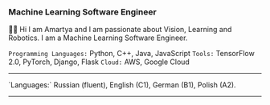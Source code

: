 ### Machine Learning Software Engineer
👋🏻 Hi I am Amartya and I am passionate about Vision, Learning and Robotics. I am a Machine Learning Software Engineer.

`Programming Languages:` Python, C++, Java, JavaScript 
`Tools:` TensorFlow 2.0, PyTorch, Django, Flask
`Cloud:` AWS, Google Cloud <br />
<hr />
`Languages:` Russian (fluent), English (C1), German (B1), Polish (A2).
<hr />

